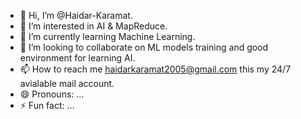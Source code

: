 - 👋 Hi, I’m @Haidar-Karamat.
- 👀 I’m interested in AI & MapReduce.
- 🌱 I’m currently learning Machine Learning.
- 💞️ I’m looking to collaborate on ML models training and good environment for learning AI.
- 📫 How to reach me haidarkaramat2005@gmail.com this my 24/7 avialable mail account.
- 😄 Pronouns: ...
- ⚡ Fun fact: ...

<!---
Haidar-Karamat/Haidar-Karamat is a ✨ special ✨ repository because its `README.md` (this file) appears on your GitHub profile.
You can click the Preview link to take a look at your changes.
--->
